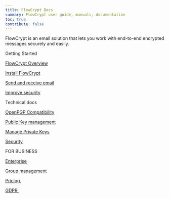 ```yaml
---
title: FlowCrypt Docs
summary: FlowCrypt user guide, manuals, documentation
toc: true
contribute: false
---
```


FlowCrypt is an email solution that lets you work with end-to-end encrypted messages securely and easily.

<div class="container">
  <div class="row display-flex">
    <div class="col-xs-12 col-sm-6 col-lg-4">
      <p class="landing-column-title">Getting Started</p>
      <div class="landing-column-content">
        <p><a href="guide/overview.html">FlowCrypt Overview</a></p>
        <p><a href="guide/setup/install.html">Install FlowCrypt</a></p>
        <p><a href="guide/send-and-receive/index.html">Send and receive email</a></p>
        <p><a href="guide/common-tasks/improve-security.html">Improve security</a></p>
      </div>
    </div>
    <div class="col-xs-12 col-sm-6 col-lg-4">
      <p class="landing-column-title">Technical docs</p>
      <div class="landing-column-content">
        <p><a href="technical/openpgp-compatibility.html">OpenPGP Compatibility</a></p>
        <p><a href="technical/manage-public-keys.html">Public Key management</a></p>
        <p><a href="technical/manage-public-keys.html">Manage Private Keys</a></p>
        <p><a href="technical/security.html">Security</a></p>
      </div>
    </div>
    <div class="col-xs-12 col-sm-6 col-lg-4">
      <p class="landing-column-title">FOR BUSINESS</p>
      <div class="landing-column-content">
      <p><a href="business/enterprise.html">Enterprise</a></p>
        <p><a href="business/group-management.html">Group management</a></p>
        <p><a href="https://flowcrypt.com/pricing">Pricing&nbsp;<i class='fa fa-external-link'></i></a></p>
        <p><a href="https://flowcrypt.com/privacy#gdpr">GDPR&nbsp;<i class='fa fa-external-link'></i></a></p>
      </div>
    </div>
  </div>
</div>
